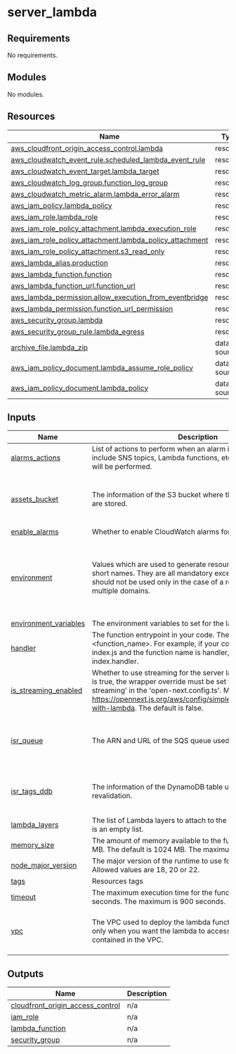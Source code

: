 # server_lambda

<!-- BEGIN_TF_DOCS -->
## Requirements

No requirements.

## Modules

No modules.

## Resources

| Name | Type |
|------|------|
| [aws_cloudfront_origin_access_control.lambda](https://registry.terraform.io/providers/hashicorp/aws/latest/docs/resources/cloudfront_origin_access_control) | resource |
| [aws_cloudwatch_event_rule.scheduled_lambda_event_rule](https://registry.terraform.io/providers/hashicorp/aws/latest/docs/resources/cloudwatch_event_rule) | resource |
| [aws_cloudwatch_event_target.lambda_target](https://registry.terraform.io/providers/hashicorp/aws/latest/docs/resources/cloudwatch_event_target) | resource |
| [aws_cloudwatch_log_group.function_log_group](https://registry.terraform.io/providers/hashicorp/aws/latest/docs/resources/cloudwatch_log_group) | resource |
| [aws_cloudwatch_metric_alarm.lambda_error_alarm](https://registry.terraform.io/providers/hashicorp/aws/latest/docs/resources/cloudwatch_metric_alarm) | resource |
| [aws_iam_policy.lambda_policy](https://registry.terraform.io/providers/hashicorp/aws/latest/docs/resources/iam_policy) | resource |
| [aws_iam_role.lambda_role](https://registry.terraform.io/providers/hashicorp/aws/latest/docs/resources/iam_role) | resource |
| [aws_iam_role_policy_attachment.lambda_execution_role](https://registry.terraform.io/providers/hashicorp/aws/latest/docs/resources/iam_role_policy_attachment) | resource |
| [aws_iam_role_policy_attachment.lambda_policy_attachment](https://registry.terraform.io/providers/hashicorp/aws/latest/docs/resources/iam_role_policy_attachment) | resource |
| [aws_iam_role_policy_attachment.s3_read_only](https://registry.terraform.io/providers/hashicorp/aws/latest/docs/resources/iam_role_policy_attachment) | resource |
| [aws_lambda_alias.production](https://registry.terraform.io/providers/hashicorp/aws/latest/docs/resources/lambda_alias) | resource |
| [aws_lambda_function.function](https://registry.terraform.io/providers/hashicorp/aws/latest/docs/resources/lambda_function) | resource |
| [aws_lambda_function_url.function_url](https://registry.terraform.io/providers/hashicorp/aws/latest/docs/resources/lambda_function_url) | resource |
| [aws_lambda_permission.allow_execution_from_eventbridge](https://registry.terraform.io/providers/hashicorp/aws/latest/docs/resources/lambda_permission) | resource |
| [aws_lambda_permission.function_url_permission](https://registry.terraform.io/providers/hashicorp/aws/latest/docs/resources/lambda_permission) | resource |
| [aws_security_group.lambda](https://registry.terraform.io/providers/hashicorp/aws/latest/docs/resources/security_group) | resource |
| [aws_security_group_rule.lambda_egress](https://registry.terraform.io/providers/hashicorp/aws/latest/docs/resources/security_group_rule) | resource |
| [archive_file.lambda_zip](https://registry.terraform.io/providers/hashicorp/archive/latest/docs/data-sources/file) | data source |
| [aws_iam_policy_document.lambda_assume_role_policy](https://registry.terraform.io/providers/hashicorp/aws/latest/docs/data-sources/iam_policy_document) | data source |
| [aws_iam_policy_document.lambda_policy](https://registry.terraform.io/providers/hashicorp/aws/latest/docs/data-sources/iam_policy_document) | data source |

## Inputs

| Name | Description | Type | Default | Required |
|------|-------------|------|---------|:--------:|
| <a name="input_alarms_actions"></a> [alarms\_actions](#input\_alarms\_actions) | List of actions to perform when an alarm is triggered. This can include SNS topics, Lambda functions, etc. If empty, no actions will be performed. | `list(string)` | `[]` | no |
| <a name="input_assets_bucket"></a> [assets\_bucket](#input\_assets\_bucket) | The information of the S3 bucket where the OpenNext assets are stored. | <pre>object({<br/>    name   = string<br/>    arn    = string<br/>    region = string<br/>  })</pre> | n/a | yes |
| <a name="input_enable_alarms"></a> [enable\_alarms](#input\_enable\_alarms) | Whether to enable CloudWatch alarms for the lambda function. | `bool` | `false` | no |
| <a name="input_environment"></a> [environment](#input\_environment) | Values which are used to generate resource names and location short names. They are all mandatory except for domain, which should not be used only in the case of a resource used by multiple domains. | <pre>object({<br/>    prefix          = string<br/>    env_short       = string<br/>    location        = string<br/>    domain          = optional(string)<br/>    app_name        = string<br/>    instance_number = string<br/>  })</pre> | n/a | yes |
| <a name="input_environment_variables"></a> [environment\_variables](#input\_environment\_variables) | The environment variables to set for the lambda function. | `map(string)` | `{}` | no |
| <a name="input_handler"></a> [handler](#input\_handler) | The function entrypoint in your code. The format is <filename>.<function\_name>. For example, if your code is in a file called index.js and the function name is handler, the value should be index.handler. | `string` | `"index.handler"` | no |
| <a name="input_is_streaming_enabled"></a> [is\_streaming\_enabled](#input\_is\_streaming\_enabled) | Whether to use streaming for the server lambda function. If this is true, the wrapper override must be set to 'aws-lambda-streaming' in the 'open-next.config.ts'. More info at https://opennext.js.org/aws/config/simple_example#streaming-with-lambda. The default is false. | `bool` | `false` | no |
| <a name="input_isr_queue"></a> [isr\_queue](#input\_isr\_queue) | The ARN and URL of the SQS queue used for ISR revalidation. | <pre>object({<br/>    name = string<br/>    arn  = string<br/>    url  = string<br/>  })</pre> | n/a | yes |
| <a name="input_isr_tags_ddb"></a> [isr\_tags\_ddb](#input\_isr\_tags\_ddb) | The information of the DynamoDB table used for ISR revalidation. | <pre>object({<br/>    name = string<br/>    arn  = string<br/>  })</pre> | n/a | yes |
| <a name="input_lambda_layers"></a> [lambda\_layers](#input\_lambda\_layers) | The list of Lambda layers to attach to the function. The default is an empty list. | `list(string)` | `[]` | no |
| <a name="input_memory_size"></a> [memory\_size](#input\_memory\_size) | The amount of memory available to the function at runtime in MB. The default is 1024 MB. The maximum is 10240 MB. | `number` | `1024` | no |
| <a name="input_node_major_version"></a> [node\_major\_version](#input\_node\_major\_version) | The major version of the runtime to use for the lambda function. Allowed values are 18, 20 or 22. | `string` | `"20"` | no |
| <a name="input_tags"></a> [tags](#input\_tags) | Resources tags | `map(any)` | n/a | yes |
| <a name="input_timeout"></a> [timeout](#input\_timeout) | The maximum execution time for the function. The default is 30 seconds. The maximum is 900 seconds. | `number` | `30` | no |
| <a name="input_vpc"></a> [vpc](#input\_vpc) | The VPC used to deploy the lambda function in. Configure this only when you want the lambda to access private resources contained in the VPC. | <pre>object({<br/>    id              = string<br/>    private_subnets = list(string)<br/>  })</pre> | `null` | no |

## Outputs

| Name | Description |
|------|-------------|
| <a name="output_cloudfront_origin_access_control"></a> [cloudfront\_origin\_access\_control](#output\_cloudfront\_origin\_access\_control) | n/a |
| <a name="output_iam_role"></a> [iam\_role](#output\_iam\_role) | n/a |
| <a name="output_lambda_function"></a> [lambda\_function](#output\_lambda\_function) | n/a |
| <a name="output_security_group"></a> [security\_group](#output\_security\_group) | n/a |
<!-- END_TF_DOCS -->
